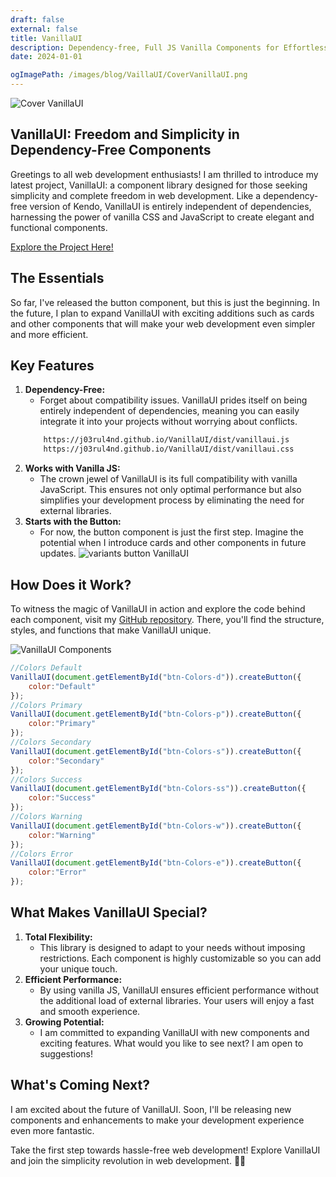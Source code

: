 ```yaml
---
draft: false
external: false
title: VanillaUI
description: Dependency-free, Full JS Vanilla Components for Effortless Web Magic.
date: 2024-01-01

ogImagePath: /images/blog/VaillaUI/CoverVanillaUI.png
---
```

![Cover VanillaUI](/images/blog/VaillaUI/covervanillaUIBlog.png)


## VanillaUI: Freedom and Simplicity in Dependency-Free Components

Greetings to all web development enthusiasts! I am thrilled to introduce my latest project, VanillaUI: a component library designed for those seeking simplicity and complete freedom in web development. Like a dependency-free version of Kendo, VanillaUI is entirely independent of dependencies, harnessing the power of vanilla CSS and JavaScript to create elegant and functional components.

[Explore the Project Here!](https://j03rul4nd.github.io/VanillaUI/)

## The Essentials

So far, I've released the button component, but this is just the beginning. In the future, I plan to expand VanillaUI with exciting additions such as cards and other components that will make your web development even simpler and more efficient.

## Key Features

1. **Dependency-Free:**
    - Forget about compatibility issues. VanillaUI prides itself on being entirely independent of dependencies, meaning you can easily integrate it into your projects without worrying about conflicts.
    ```bash
        https://j03rul4nd.github.io/VanillaUI/dist/vanillaui.js
        https://j03rul4nd.github.io/VanillaUI/dist/vanillaui.css
    ```
2. **Works with Vanilla JS:**
    - The crown jewel of VanillaUI is its full compatibility with vanilla JavaScript. This ensures not only optimal performance but also simplifies your development process by eliminating the need for external libraries.
3. **Starts with the Button:**
    - For now, the button component is just the first step. Imagine the potential when I introduce cards and other components in future updates.
    ![variants button VanillaUI](/images/blog/VaillaUI/btnvariants.png)

## How Does it Work?

To witness the magic of VanillaUI in action and explore the code behind each component, visit my [ GitHub repository](https://github.com/j03rul4nd/VanillaUI). There, you'll find the structure, styles, and functions that make VanillaUI unique.

![VanillaUI Components](/images/blog/VaillaUI/btnVanillaUI.png)

```jsx
//Colors Default
VanillaUI(document.getElementById("btn-Colors-d")).createButton({ 
    color:"Default"
});
//Colors Primary
VanillaUI(document.getElementById("btn-Colors-p")).createButton({ 
    color:"Primary"
});
//Colors Secondary
VanillaUI(document.getElementById("btn-Colors-s")).createButton({ 
    color:"Secondary"
});
//Colors Success
VanillaUI(document.getElementById("btn-Colors-ss")).createButton({ 
    color:"Success"
});
//Colors Warning
VanillaUI(document.getElementById("btn-Colors-w")).createButton({ 
    color:"Warning"
});
//Colors Error
VanillaUI(document.getElementById("btn-Colors-e")).createButton({ 
    color:"Error"
});

```

## What Makes VanillaUI Special?

1. **Total Flexibility:**
    - This library is designed to adapt to your needs without imposing restrictions. Each component is highly customizable so you can add your unique touch.
2. **Efficient Performance:**
    - By using vanilla JS, VanillaUI ensures efficient performance without the additional load of external libraries. Your users will enjoy a fast and smooth experience.
3. **Growing Potential:**
    - I am committed to expanding VanillaUI with new components and exciting features. What would you like to see next? I am open to suggestions!

## What's Coming Next?

I am excited about the future of VanillaUI. Soon, I'll be releasing new components and enhancements to make your development experience even more fantastic.

Take the first step towards hassle-free web development! Explore VanillaUI and join the simplicity revolution in web development. 🚀✨